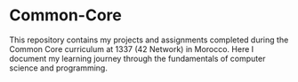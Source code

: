 # Common-Core
This repository contains my projects and assignments completed during the Common Core curriculum at 1337 (42 Network) in Morocco. Here I document my learning journey through the fundamentals of computer science and programming.
